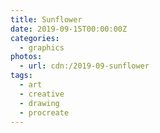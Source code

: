 ```yaml
---
title: Sunflower
date: 2019-09-15T00:00:00Z
categories:
  - graphics
photos:
  - url: cdn:/2019-09-sunflower
tags:
  - art
  - creative
  - drawing
  - procreate
---
```

